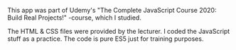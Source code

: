 This app was part of Udemy's "The Complete JavaScript Course 2020: Build Real Projects!" -course, which I studied.

The HTML & CSS files were provided by the lecturer. I coded the JavaScript stuff as a practice.
The code is pure ES5 just for training purposes.
